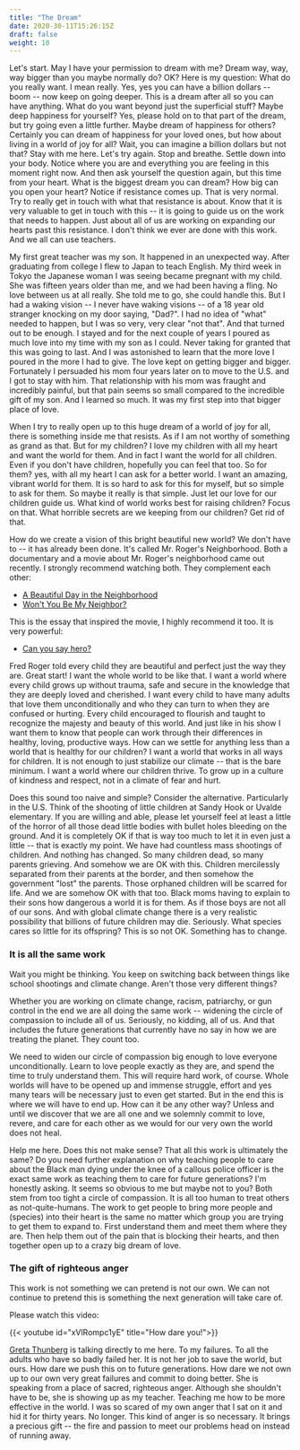 ```yaml
---
title: "The Dream"
date: 2020-30-11T15:26:15Z
draft: false
weight: 10
---
```


Let's start. May I have your permission to dream with me? Dream way, way, way bigger than you maybe normally do? OK? Here is my question: What do you really want. I mean really. Yes, yes you can have a billion dollars -- boom -- now keep on going deeper. This is a dream after all so you can have anything. What do you want beyond just the superficial stuff? Maybe deep happiness for yourself? Yes, please hold on to that part of the dream, but try going even a little further. Maybe dream of happiness for others? Certainly you can dream of happiness for your loved ones, but how about living in a world of joy for all? Wait, you can imagine a billion dollars but not that? Stay with me here. Let's try again. Stop and breathe. Settle down into your body. Notice where you are and everything you are feeling in this moment right now. And then ask yourself the question again, but this time from your heart. What is the biggest dream you can dream? How big can you open your heart? Notice if resistance comes up. That is very normal. Try to really get in touch with what that resistance is about. Know that it is very valuable to get in touch with this -- it is going to guide us on the work that needs to happen. Just about all of us are working on expanding our hearts past this resistance. I don't think we ever are done with this work. And we all can use teachers.

My first great teacher was my son. It happened in an unexpected way. After graduating from college I flew to Japan to teach English. My third week in Tokyo the Japanese woman I was seeing became pregnant with my child. She was fifteen years older than me, and we had been having a fling. No love between us at all really. She told me to go, she could handle this. But I had a waking vision -- I never have waking visions -- of a 18 year old stranger knocking on my door saying, "Dad?". I had no idea of "what" needed to happen, but I was so very, very clear "not that". And that turned out to be enough. I stayed and for the next couple of years I poured as much love into my time with my son as I could. Never taking for granted that this was going to last. And I was astonished to learn that the more love I poured in the more I had to give. The love kept on getting bigger and bigger. Fortunately I persuaded his mom four years later on to move to the U.S. and I got to stay with him. That relationship with his mom was fraught and incredibly painful, but that pain seems so small compared to the incredible gift of my son. And I learned so much. It was my first step into that bigger place of love.

When I try to really open up to this huge dream of a world of joy for all, there is something inside me that resists. As if I am not worthy of something as grand as that. But for my children? I love my children with all my heart and want the world for them. And in fact I want the world for all children. Even if you don't have children, hopefully you can feel that too. So for them? yes, with all my heart I can ask for a better world. I want an amazing, vibrant world for them. It is so hard to ask for this for myself, but so simple to ask for them. So maybe it really is that simple. Just let our love for our children guide us. What kind of world works best for raising children? Focus on that. What horrible secrets are we keeping from our children? Get rid of that.  

How do we create a vision of this bright beautiful new world? We don't have to -- it has already been done. It's called Mr. Roger's Neighborhood. Both a documentary and a movie about Mr. Roger's neighborhood came out recently. I strongly recommend watching both. They complement each other:

  * [A Beautiful Day in the Neighborhood](https://en.wikipedia.org/wiki/A_Beautiful_Day_in_the_Neighborhood)
  * [Won't You Be My Neighbor?](https://en.wikipedia.org/wiki/Won%27t_You_Be_My_Neighbor%3F_(film))

This is the essay that inspired the movie, I highly recommend it too. It is very powerful:

  * [Can you say hero?](https://www.esquire.com/entertainment/tv/a27134/can-you-say-hero-esq1198/)

Fred Roger told every child they are beautiful and perfect just the way they are. Great start! I want the whole world to be like that. I want a world where every child grows up without trauma, safe and secure in the knowledge that they are deeply loved and cherished. I want every child to have many adults that love them unconditionally and who they can turn to when they are confused or hurting. Every child encouraged to flourish and taught to recognize the majesty and beauty of this world. And just like in his show I want them to know that people can work through their differences in healthy, loving, productive ways. How can we settle for anything less than a world that is healthy for our children? I want a world that works in all ways for children. It is not enough to just stabilize our climate -- that is the bare minimum. I want a world where our children thrive. To grow up in a culture of kindness and respect, not in a climate of fear and hurt.

Does this sound too naive and simple? Consider the alternative. Particularly in the U.S. Think of the shooting of little children at Sandy Hook or Uvalde elementary. If you are willing and able, please let yourself feel at least a little of the horror of all those dead little bodies with bullet holes bleeding on the ground. And it is completely OK if that is way too much to let it in even just a little -- that is exactly my point.  We have had countless mass shootings of children. And nothing has changed. So many children dead, so many parents grieving. And somehow we are OK with this. Children mercilessly separated from their parents at the border, and then somehow the government "lost" the parents. Those orphaned children will be scarred for life. And we are somehow OK with that too. Black moms having to explain to their sons how dangerous a world it is for them. As if those boys are not all of our sons. And with global climate change there is a very realistic possibility that billions of future children may die. Seriously. What species cares so little for its offspring? This is so not OK. Something has to change.

### It is all the same work

Wait you might be thinking. You keep on switching back between things like school shootings and climate change. Aren't those very different things?

Whether you are working on climate change, racism, patriarchy, or gun control in the end we are all doing the same work -- widening the circle of compassion to include all of us. Seriously, no kidding, all of us. And that includes the future generations that currently have no say in how we are treating the planet. They count too.

We need to widen our circle of compassion big enough to love everyone unconditionally. Learn to love people exactly as they are, and spend the time to truly understand them. This will require hard work, of course. Whole worlds will have to be opened up and immense struggle, effort and yes many tears will be necessary just to even get started. But in the end this is where we will have to end up.  How can it be any other way? Unless and until we discover that we are all one and we solemnly commit to love, revere, and care for each other as we would for our very own the world does not heal.

Help me here. Does this not make sense? That all this work is ultimately the same? Do you need further explanation on why teaching people to care about the Black man dying under the knee of a callous police officer is the exact same work as teaching them to care for future generations? I'm honestly asking. It seems so obvious to me but maybe not to you? Both stem from too tight a circle of compassion. It is all too human to treat others as not-quite-humans. The work to get people to bring more people and (species) into their heart is the same no matter which group you are trying to get them to expand to. First understand them and meet them where they are. Then help them out of the pain that is blocking their hearts, and then together open up to a crazy big dream of love.

### The gift of righteous anger

This work is not something we can pretend is not our own. We can not continue to pretend this is something the next generation will take care of.

Please watch this video:

{{< youtube id="xVlRompc1yE" title="How dare you!">}}

[Greta Thunberg](https://en.wikipedia.org/wiki/Greta_Thunberg) is talking directly to me here. To my failures. To all the adults who have so badly failed her. It is not her job to save the world, but ours. How dare we push this on to future generations. How dare we not own up to our own very great failures and commit to doing better. She is speaking from a place of sacred, righteous anger. Although she shouldn't have to be, she is showing up as my teacher. Teaching me how to be more effective in the world. I was so scared of my own anger that I sat on it and hid it for thirty years. No longer. This kind of anger is so necessary. It brings a precious gift -- the fire and passion to meet our problems head on instead of running away.
